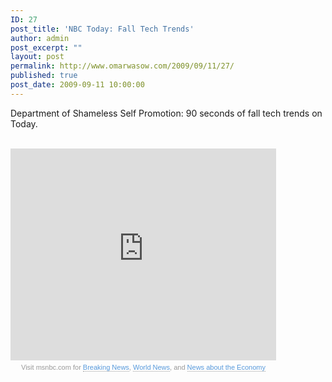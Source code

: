 ```yaml
---
ID: 27
post_title: 'NBC Today: Fall Tech Trends'
author: admin
post_excerpt: ""
layout: post
permalink: http://www.omarwasow.com/2009/09/11/27/
published: true
post_date: 2009-09-11 10:00:00
---
```

Department of Shameless Self Promotion: 90 seconds of fall tech trends on Today.<br /><br /><div><iframe height="339" width="425" src="http://www.msnbc.msn.com/id/22425001/vp/32796319#32796319|138305|256625" frameborder="0" scrolling="no"></iframe><p style="font-size:11px; font-family:Arial, Helvetica, sans-serif; color: #999; margin-top: 5px; background: transparent; text-align: center; width: 425px;">Visit msnbc.com for <a style="text-decoration:none !important; border-bottom: 1px dotted #999 !important; font-weight:normal !important; height: 13px; color:#5799DB !important;" href="http://www.msnbc.msn.com">Breaking News</a>, <a href="http://www.msnbc.msn.com/id/3032507" style="text-decoration:none !important; border-bottom: 1px dotted #999 !important; font-weight:normal !important; height: 13px; color:#5799DB !important;">World News</a>, and <a href="http://www.msnbc.msn.com/id/3032072" style="text-decoration:none !important; border-bottom: 1px dotted #999 !important; font-weight:normal !important; height: 13px; color:#5799DB !important;">News about the Economy</a></p></div>